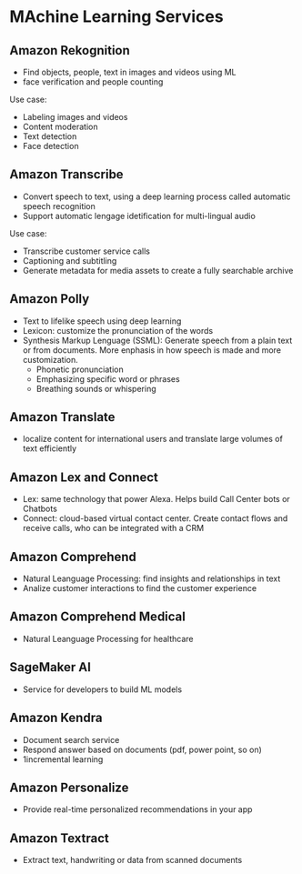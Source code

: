 
# MAchine Learning Services

## Amazon Rekognition
- Find objects, people, text in images and videos using ML
- face verification and people counting

Use case:
- Labeling images and videos
- Content moderation
- Text detection
- Face detection

## Amazon Transcribe
- Convert speech to text, using a deep learning process called automatic speech recognition
- Support automatic lengage idetification for multi-lingual audio

Use case:
- Transcribe customer service calls
- Captioning and subtitling
- Generate metadata for media assets to create a fully searchable archive

## Amazon Polly
- Text to lifelike speech using deep learning
- Lexicon: customize the pronunciation of the words
- Synthesis Markup Lenguage (SSML): Generate speech from a plain text or from documents. More enphasis in how speech is made and more customization.
    - Phonetic pronunciation
    - Emphasizing specific word or phrases
    - Breathing sounds or whispering

## Amazon Translate
- localize content for international users and translate large volumes of text efficiently

## Amazon Lex and Connect
- Lex: same technology that power Alexa. Helps build Call Center bots or Chatbots
- Connect: cloud-based virtual contact center. Create contact flows and receive calls, who can be integrated with a CRM 

## Amazon Comprehend
- Natural Leanguage Processing: find insights and relationships in text
- Analize customer interactions to find the customer experience

## Amazon Comprehend Medical
- Natural Leanguage Processing for healthcare

## SageMaker AI
- Service for developers to build ML models

## Amazon Kendra
- Document search service
- Respond answer based on documents (pdf, power point, so on)
- 1incremental learning

## Amazon Personalize
- Provide real-time personalized recommendations in your app

## Amazon Textract
- Extract text, handwriting or data from scanned documents